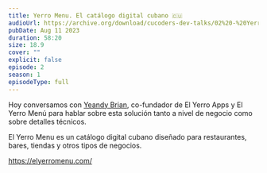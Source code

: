 ```yaml
---
title: Yerro Menu. El catálogo digital cubano 🇨🇺
audioUrl: https://archive.org/download/cucoders-dev-talks/02%20-%20Yerro%20Menu%20-%20online%20menuboard.ogg
pubDate: Aug 11 2023
duration: 58:20
size: 18.9
cover: ""
explicit: false
episode: 2
season: 1
episodeType: full
---
```


Hoy conversamos con [Yeandy Brian](https://twitter.com/jeandybryan), co-fundador de El Yerro Apps y El Yerro Menú para hablar sobre esta solución tanto a nivel de negocio como sobre detalles técnicos.

El Yerro Menu es un catálogo digital cubano diseñado para restaurantes, bares, tiendas y otros tipos de negocios.

https://elyerromenu.com/